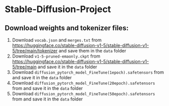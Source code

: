 # Stable-Diffusion-Project

## Download weights and tokenizer files:

1. Download `vocab.json` and `merges.txt` from https://huggingface.co/stable-diffusion-v1-5/stable-diffusion-v1-5/tree/main/tokenizer and save them in the `data` folder
2. Download `v1-5-pruned-emaonly.ckpt` from https://huggingface.co/stable-diffusion-v1-5/stable-diffusion-v1-5/tree/main and save it in the `data` folder
3. Download `diffusion_pytorch_model_FineTune(1epoch).safetensors` from  and save it in the `data` folder
4. Download `diffusion_pytorch_model_FineTune(20epoch).safetensors` from  and save it in the `data` folder
5. Download `diffusion_pytorch_model_FineTune(50epoch).safetensors` from  and save it in the `data` folder
